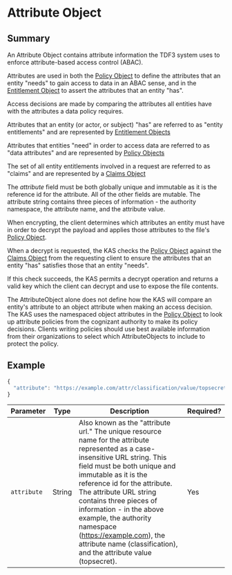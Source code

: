 # Attribute Object

## Summary
An Attribute Object contains attribute information the TDF3 system uses to enforce attribute-based access control (ABAC). 

Attributes are used in both the [Policy Object](PolicyObject.md) to define the attributes that an entity "needs" to gain access to data in an ABAC sense, 
and in the [Entitlement Object](EntitlementObject.md) to assert the attributes that an entity "has".

Access decisions are made by comparing the attributes all entities have with the attributes a data policy requires.

Attributes that an entity (or actor, or subject) "has" are referred to as "entity entitlements" and are represented by [Entitlement Objects](EntitlementObject.md) 

Attributes that entities "need" in order to access data are referred to as "data attributes" and are represented by [Policy Objects](PolicyObject.md)

The set of all entity entitlements involved in a request are referred to as "claims" and are represented by a [Claims Object](ClaimsObject.md) 

The _attribute_ field must be both globally unique and immutable as it is the reference id for the attribute. 
All of the other fields are mutable. The attribute string contains three pieces of information - the authority namespace, the attribute name, and the attribute value.

When encrypting, the client determines which attributes an entity must have in order to decrypt the payload and applies those attributes to the file's [Policy Object](PolicyObject.md).

When a decrypt is requested, the KAS checks the [Policy Object](PolicyObject.md) against the [Claims Object](ClaimsObject.md) from the requesting client to 
ensure the attributes that an entity "has" satisfies those that an entity "needs".

If this check succeeds, the KAS permits a decrypt operation and returns a valid key which the client can decrypt and use to expose the file contents.

The AttributeObject alone does not define how the KAS will compare an entity's attribute to an object attribute when making an access decision.
The KAS uses the namespaced object attributes in the [Policy Object](PolicyObject.md) to look up attribute policies from the cognizant authority
to make its policy decisions. Clients writing policies should use best available information from their organizations to select which AttributeObjects to include to protect the policy.

## Example

```javascript
{
  "attribute": "https://example.com/attr/classification/value/topsecret"
}
```

|Parameter|Type|Description|Required?|
|---|---|---|---|
|`attribute`|String|Also known as the "attribute url."  The unique resource name for the attribute represented as a case-insensitive URL string. This field must be both unique and immutable as it is the reference id for the attribute. The attribute URL string contains three pieces of information - in the above example, the authority namespace (https://example.com), the attribute name (classification), and the attribute value (topsecret). |Yes|
